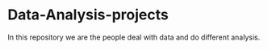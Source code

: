 # Data-Analysis-projects
In this repository we are the people deal with data and do different analysis.

